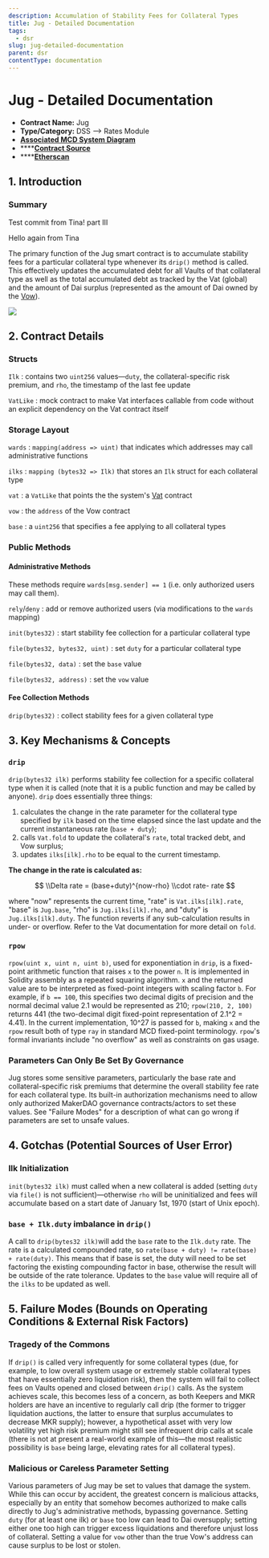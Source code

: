 ```yaml
---
description: Accumulation of Stability Fees for Collateral Types
title: Jug - Detailed Documentation
tags:
  - dsr
slug: jug-detailed-documentation
parent: dsr
contentType: documentation
---
```

# Jug - Detailed Documentation

* **Contract Name:** Jug
* **Type/Category:** DSS —> Rates Module
* [**Associated MCD System Diagram**](https://github.com/makerdao/dss/wiki)
* ****[**Contract Source**](https://github.com/makerdao/dss/blob/master/src/jug.sol)
* ****[**Etherscan**](https://etherscan.io/address/0x19c0976f590d67707e62397c87829d896dc0f1f1)

## 1. Introduction

### Summary

Test commit from Tina! part III

Hello again from Tina

The primary function of the Jug smart contract is to accumulate stability fees for a particular collateral type whenever its `drip()` method is called. This effectively updates the accumulated debt for all Vaults of that collateral type as well as the total accumulated debt as tracked by the Vat (global) and the amount of Dai surplus (represented as the amount of Dai owned by the [Vow](https://www.notion.so/makerdao/Vow-Detailed-Documentation-7f3074dd92514db59efb6f128919b2c5)).

![](../../.gitbook/assets/jug.png)

## 2. Contract Details

### Structs

`Ilk` : contains two `uint256` values—`duty`, the collateral-specific risk premium, and `rho`, the timestamp of the last fee update

`VatLike` : mock contract to make Vat interfaces callable from code without an explicit dependency on the Vat contract itself

### Storage Layout

`wards` : `mapping(address => uint)` that indicates which addresses may call administrative functions

`ilks` : `mapping (bytes32 => Ilk)` that stores an `Ilk` struct for each collateral type

`vat` : a `VatLike` that points the the system's [Vat](https://www.notion.so/makerdao/Vat-Core-Accounting-5314995c98e544c4aaa0ebedb01988ad) contract

`vow` : the `address` of the Vow contract

`base` : a `uint256` that specifies a fee applying to all collateral types

### Public Methods

#### Administrative Methods

These methods require `wards[msg.sender] == 1` (i.e. only authorized users may call them).

`rely`/`deny` : add or remove authorized users (via modifications to the `wards` mapping)

`init(bytes32)` : start stability fee collection for a particular collateral type

`file(bytes32, bytes32, uint)` : set `duty` for a particular collateral type

`file(bytes32, data)` : set the `base` value

`file(bytes32, address)` : set the `vow` value

#### Fee Collection Methods

`drip(bytes32)` : collect stability fees for a given collateral type

## 3. Key Mechanisms & Concepts

### `drip`

`drip(bytes32 ilk)` performs stability fee collection for a specific collateral type when it is called (note that it is a public function and may be called by anyone). `drip` does essentially three things:

1. calculates the change in the rate parameter for the collateral type specified by `ilk` based on the time elapsed since the last update and the current instantaneous rate (`base + duty`);
2. calls `Vat.fold` to update the collateral's `rate`, total tracked debt, and Vow surplus;
3. updates `ilks[ilk].rho` to be equal to the current timestamp.

**The change in the rate is calculated as:**

$$
\\Delta rate = (base+duty)^{now-rho} \\cdot rate- rate
$$

where "now" represents the current time, "rate" is `Vat.ilks[ilk].rate`, "base" is `Jug.base`, "rho" is `Jug.ilks[ilk].rho`, and "duty" is `Jug.ilks[ilk].duty`. The function reverts if any sub-calculation results in under- or overflow. Refer to the Vat documentation for more detail on `fold`.

### `rpow`

`rpow(uint x, uint n, uint b)`, used for exponentiation in `drip`, is a fixed-point arithmetic function that raises `x` to the power `n`. It is implemented in Solidity assembly as a repeated squaring algorithm. `x` and the returned value are to be interpreted as fixed-point integers with scaling factor `b`. For example, if `b == 100`, this specifies two decimal digits of precision and the normal decimal value 2.1 would be represented as 210; `rpow(210, 2, 100)` returns 441 (the two-decimal digit fixed-point representation of 2.1^2 = 4.41). In the current implementation, 10^27 is passed for `b`, making `x` and the `rpow` result both of type `ray` in standard MCD fixed-point terminology. `rpow`'s formal invariants include "no overflow" as well as constraints on gas usage.

### Parameters Can Only Be Set By Governance

Jug stores some sensitive parameters, particularly the base rate and collateral-specific risk premiums that determine the overall stability fee rate for each collateral type. Its built-in authorization mechanisms need to allow only authorized MakerDAO governance contracts/actors to set these values. See "Failure Modes" for a description of what can go wrong if parameters are set to unsafe values.

## 4. Gotchas (Potential Sources of User Error)

### Ilk Initialization

`init(bytes32 ilk)` must called when a new collateral is added (setting `duty` via `file()` is not sufficient)—otherwise `rho` will be uninitialized and fees will accumulate based on a start date of January 1st, 1970 (start of Unix epoch).

### `base + Ilk.duty` imbalance in `drip()`

A call to `drip(bytes32 ilk)`will add the `base` rate to the `Ilk.duty` rate. The rate is a calculated compounded rate, so `rate(base + duty) != rate(base) + rate(duty)`. This means that if base is set, the duty will need to be set factoring the existing compounding factor in base, otherwise the result will be outside of the rate tolerance. Updates to the `base` value will require all of the `ilks` to be updated as well.

## 5. Failure Modes (Bounds on Operating Conditions & External Risk Factors)

### Tragedy of the Commons

If `drip()` is called very infrequently for some collateral types (due, for example, to low overall system usage or extremely stable collateral types that have essentially zero liquidation risk), then the system will fail to collect fees on Vaults opened and closed between `drip()` calls. As the system achieves scale, this becomes less of a concern, as both Keepers and MKR holders are have an incentive to regularly call drip (the former to trigger liquidation auctions, the latter to ensure that surplus accumulates to decrease MKR supply); however, a hypothetical asset with very low volatility yet high risk premium might still see infrequent drip calls at scale (there is not at present a real-world example of this—the most realistic possibility is `base` being large, elevating rates for all collateral types).

### Malicious or Careless Parameter Setting

Various parameters of Jug may be set to values that damage the system. While this can occur by accident, the greatest concern is malicious attacks, especially by an entity that somehow becomes authorized to make calls directly to Jug's administrative methods, bypassing governance. Setting `duty` (for at least one ilk) or `base` too low can lead to Dai oversupply; setting either one too high can trigger excess liquidations and therefore unjust loss of collateral. Setting a value for `vow` other than the true Vow's address can cause surplus to be lost or stolen.